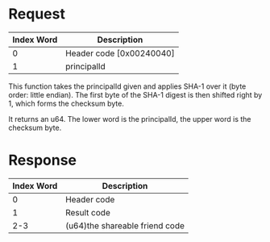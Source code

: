 # Request

| Index Word | Description                |
|------------|----------------------------|
| 0          | Header code \[0x00240040\] |
| 1          | principalId                |

This function takes the principalId given and applies SHA-1 over it
(byte order: little endian). The first byte of the SHA-1 digest is then
shifted right by 1, which forms the checksum byte.

It returns an u64. The lower word is the principalId, the upper word is
the checksum byte.

# Response

| Index Word | Description                    |
|------------|--------------------------------|
| 0          | Header code                    |
| 1          | Result code                    |
| 2-3        | (u64)the shareable friend code |